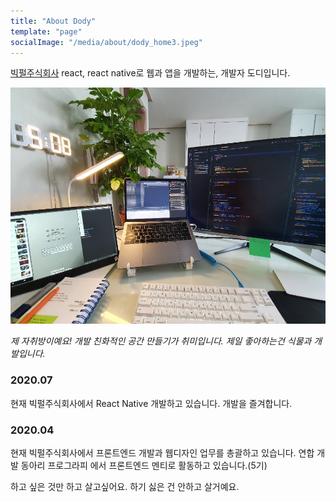 ```yaml
---
title: "About Dody"
template: "page"
socialImage: "/media/about/dody_home3.jpeg"
---
```


[빅펄주식회사](https://search.bigpearl.io/) react, react native로 웹과 앱을 개발하는, 개발자 도디입니다.

![Donec eu libero sit amet quam egestas semper. Aenean ultricies mi vitae est. Mauris placerat eleifend leo. Quisque sit amet est et sapien ullamcorper pharetra. Vestibulum erat wisi, condimentum sed, commodo vitae, ornare sit amet, wisi.](/media/about/dody_home3.jpeg)

*제 자취방이예요! 개발 친화적인 공간 만들기가 취미입니다. 제일 좋아하는건 식물과 개발입니다.*

### 2020.07

현재 빅펄주식회사에서 React Native 개발하고 있습니다. 개발을 즐겨합니다.

### 2020.04

현재 빅펄주식회사에서 프론트엔드 개발과 웹디자인 업무를 총괄하고 있습니다. 연합 개발 동아리 프로그라피 에서 프론트엔드 멘티로 활동하고 있습니다.(5기)

하고 싶은 것만 하고 살고싶어요. 하기 싫은 건 안하고 살거예요.

